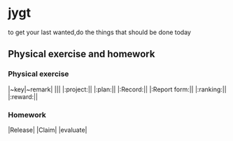 # jygt
to get your last wanted,do the things that should be done today

## Physical exercise and homework

### Physical exercise 

|~key|~remark|
|||
|:project:||
|:plan:||
|:Record:||
|:Report form:||
|:ranking:||
|:reward:||

### Homework
|Release|
|Claim|
|evaluate|

